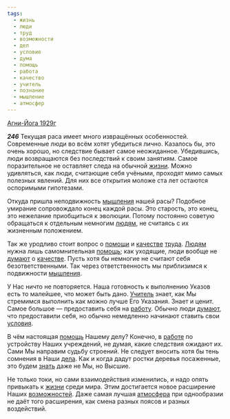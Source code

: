 ```yaml
---
tags:
  - жизнь
  - люди
  - труд
  - возможности
  - дел
  - условие
  - дума
  - помощь
  - работа
  - качество
  - учитель
  - познание
  - мышление
  - атмосфер
---
```


[Агни-Йога 1929г](/agni/1929)

___246___
Текущая раса имеет много извращённых особенностей. Современные люди во всём хотят убедиться лично. Казалось бы, это очень хорошо, но следствие бывает самое неожиданное. Убедившись, люди возвращаются без последствий к своим занятиям. Самое поразительное не оставляет следа на обычной [жизни](/tag/#жизнь). Можно удивляться, как люди, считающие себя учёными, проходят мимо самых полезных явлений. Для них все открытия моложе ста лет остаются оспоримыми гипотезами.   

Откуда пришла неподвижность [мышления](/tag/#мышление) нашей расы? Подобное умирание сопровождало конец каждой расы. Это старость, это конец, это нежелание приобщиться к эволюции. Потому постоянно советую обращаться к отдельным немногим [людям](/tag/#люди), не считаясь с их жизненным положением.   

Так же уродливо стоит вопрос о [помощи](/tag/#[помощь](/tag/#помощь)) и [качестве](/tag/#качество) [труда](/tag/#труд). [Людям](/tag/#люди) нужна лишь самомнительная [помощь](/tag/#помощь); как уходящие, люди вообще не [думают](/tag/#дума) о [качестве](/tag/#качество). Пусть хотя бы немногие не считают себя безответственными. Так через ответственность мы приблизимся к подвижности [мышления](/tag/#мышление).   

У Нас ничто не повторяется. Наша готовность к выполнению Указов есть то малейшее, что может быть дано. [Учитель](/tag/#учитель) знает, как Мы стремимся выполнить как можно лучше Его Указания. Знает и ценит. Самое большое — предоставить себя на [работу](/tag/#работа). Обычно люди [думают](/tag/#дума), что предоставили себя, но обычно немедленно начинают ставить свои [условия](/tag/#условие).   

В чём настоящая [помощь](/tag/#помощь) Нашему делу? Конечно, в [работе](/tag/#работа) по устройству Наших учреждений, не думая, какие следствия ожидают их. Сами Мы направим судьбу строений. Не следует вносить хотя бы тень сомнения в Наши [дела](/tag/#дел). Как и когда дадут ростки деревья посаженные, это будем [знать](/tag/#познание) даже не Мы, но Высшие.   

Не только токи, но сами взаимодействия изменились, и надо опять привыкать к [жизни](/tag/#жизнь) среди мира. Этим достигается новое расширение Наших [возможностей](/tag/#возможности). Даже самая лучшая [атмосфера](/tag/#атмосфер) при однообразии не даёт того расширения, как смена разных поясов и разных воздействий.